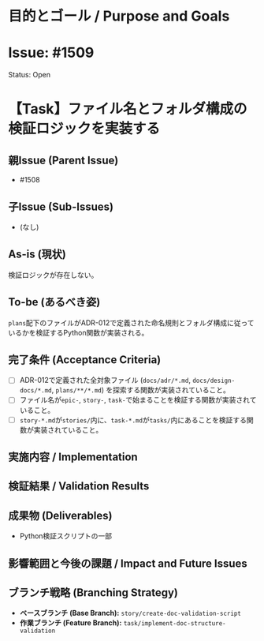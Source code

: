 # 目的とゴール / Purpose and Goals
# Issue: #1509
Status: Open
# 【Task】ファイル名とフォルダ構成の検証ロジックを実装する

## 親Issue (Parent Issue)
- #1508

## 子Issue (Sub-Issues)
- (なし)

## As-is (現状)
検証ロジックが存在しない。

## To-be (あるべき姿)
`plans`配下のファイルがADR-012で定義された命名規則とフォルダ構成に従っているかを検証するPython関数が実装される。

## 完了条件 (Acceptance Criteria)
- [ ] ADR-012で定義された全対象ファイル (`docs/adr/*.md`, `docs/design-docs/*.md`, `plans/**/*.md`) を探索する関数が実装されていること。
- [ ] ファイル名が`epic-`, `story-`, `task-`で始まることを検証する関数が実装されていること。
- [ ] `story-*.md`が`stories/`内に、`task-*.md`が`tasks/`内にあることを検証する関数が実装されていること。

## 実施内容 / Implementation

## 検証結果 / Validation Results

## 成果物 (Deliverables)
- Python検証スクリプトの一部

## 影響範囲と今後の課題 / Impact and Future Issues

## ブランチ戦略 (Branching Strategy)
- **ベースブランチ (Base Branch):** `story/create-doc-validation-script`
- **作業ブランチ (Feature Branch):** `task/implement-doc-structure-validation`

